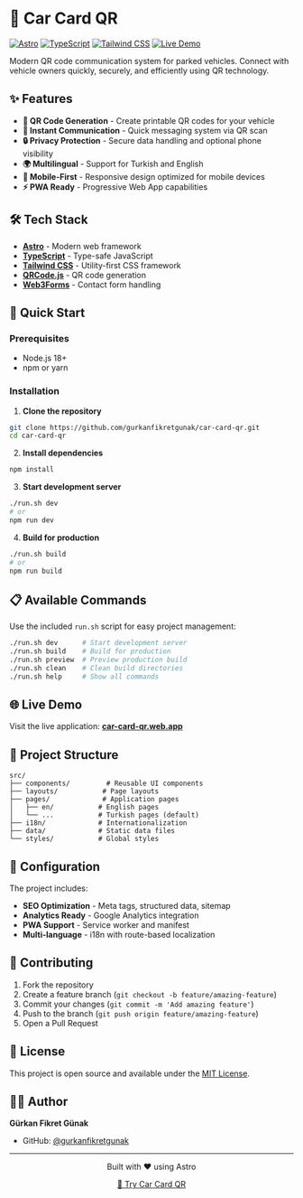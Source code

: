 # 🚗 Car Card QR

[![Astro](https://img.shields.io/badge/Built%20with-Astro-ff5d01?style=flat-square&logo=astro)](https://astro.build)
[![TypeScript](https://img.shields.io/badge/TypeScript-3178C6?style=flat-square&logo=typescript&logoColor=white)](https://www.typescriptlang.org/)
[![Tailwind CSS](https://img.shields.io/badge/Tailwind%20CSS-06B6D4?style=flat-square&logo=tailwindcss&logoColor=white)](https://tailwindcss.com)
[![Live Demo](https://img.shields.io/badge/Live%20Demo-car--card--qr.web.app-blue?style=flat-square&logo=googlechrome&logoColor=white)](https://car-card-qr.web.app)

Modern QR code communication system for parked vehicles. Connect with vehicle owners quickly, securely, and efficiently using QR technology.

## ✨ Features

- **🎯 QR Code Generation** - Create printable QR codes for your vehicle
- **📱 Instant Communication** - Quick messaging system via QR scan
- **🔒 Privacy Protection** - Secure data handling and optional phone visibility
- **🌍 Multilingual** - Support for Turkish and English
- **📱 Mobile-First** - Responsive design optimized for mobile devices
- **⚡ PWA Ready** - Progressive Web App capabilities

## 🛠 Tech Stack

- **[Astro](https://astro.build)** - Modern web framework
- **[TypeScript](https://www.typescriptlang.org/)** - Type-safe JavaScript
- **[Tailwind CSS](https://tailwindcss.com)** - Utility-first CSS framework
- **[QRCode.js](https://github.com/soldair/node-qrcode)** - QR code generation
- **[Web3Forms](https://web3forms.com)** - Contact form handling

## 🚀 Quick Start

### Prerequisites
- Node.js 18+ 
- npm or yarn

### Installation

1. **Clone the repository**
```bash
git clone https://github.com/gurkanfikretgunak/car-card-qr.git
cd car-card-qr
```

2. **Install dependencies**
```bash
npm install
```

3. **Start development server**
```bash
./run.sh dev
# or
npm run dev
```

4. **Build for production**
```bash
./run.sh build
# or
npm run build
```

## 📋 Available Commands

Use the included `run.sh` script for easy project management:

```bash
./run.sh dev      # Start development server
./run.sh build    # Build for production
./run.sh preview  # Preview production build
./run.sh clean    # Clean build directories
./run.sh help     # Show all commands
```

## 🌐 Live Demo

Visit the live application: **[car-card-qr.web.app](https://car-card-qr.web.app)**

## 📁 Project Structure

```
src/
├── components/         # Reusable UI components
├── layouts/           # Page layouts
├── pages/             # Application pages
│   ├── en/           # English pages
│   └── ...           # Turkish pages (default)
├── i18n/             # Internationalization
├── data/             # Static data files
└── styles/           # Global styles
```

## 🔧 Configuration

The project includes:

- **SEO Optimization** - Meta tags, structured data, sitemap
- **Analytics Ready** - Google Analytics integration
- **PWA Support** - Service worker and manifest
- **Multi-language** - i18n with route-based localization

## 🤝 Contributing

1. Fork the repository
2. Create a feature branch (`git checkout -b feature/amazing-feature`)
3. Commit your changes (`git commit -m 'Add amazing feature'`)
4. Push to the branch (`git push origin feature/amazing-feature`)
5. Open a Pull Request

## 📄 License

This project is open source and available under the [MIT License](LICENSE).

## 👨‍💻 Author

**Gürkan Fikret Günak**
- GitHub: [@gurkanfikretgunak](https://github.com/gurkanfikretgunak)

---

<div align="center">
  <p>Built with ❤️ using Astro</p>
  <p><a href="https://car-card-qr.web.app">🚗 Try Car Card QR</a></p>
</div>
